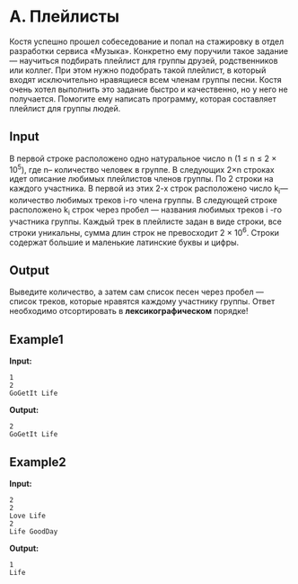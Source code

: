 # A. Плейлисты

Костя успешно прошел собеседование и попал на стажировку в отдел разработки сервиса «Музыка».
Конкретно ему поручили такое задание — научиться подбирать плейлист для группы друзей, родственников или коллег. При этом нужно подобрать такой плейлист, в который входят исключительно нравящиеся всем членам группы песни.
Костя очень хотел выполнить это задание быстро и качественно, но у него не получается. Помогите ему написать программу, которая составляет плейлист для группы людей. 

## Input
В первой строке расположено одно натуральное число n (1 &le; n &le; 2 &times; 10<sup>5</sup>), где n– количество человек в группе.
В следующих 2&times;n строках идет описание любимых плейлистов членов группы. По 2 строки на каждого участника.
В первой из этих 2-х строк расположено число k<sub>i</sub>— количество любимых треков i-го члена группы. В следующей строке расположено
k<sub>i</sub> строк через пробел — названия любимых треков i -го участника группы.
Каждый трек в плейлисте задан в виде строки, все строки уникальны, сумма длин строк не превосходит 2 &times; 10<sup>6</sup>. Строки содержат большие и маленькие латинские буквы и цифры. 

## Output
Выведите количество, а затем сам список песен через пробел — список треков, которые нравятся каждому участнику группы. Ответ необходимо отсортировать в **лексикографическом** порядке!

## Example1
**Input:**
```
1
2
GoGetIt Life
```
**Output:**
```
2
GoGetIt Life 
``` 

## Example2
**Input:**
```
2
2
Love Life
2
Life GoodDay
```
**Output:**
```
1
Life  
``` 